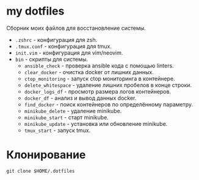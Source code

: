 # my dotfiles

Сборник моих файлов для восстановление системы.

* `.zshrc` - конфигурация для zsh.
* `.tmux.conf` - конфигурация для tmux.
* `init.vim` - конфигурация для vim/neovim.
* `bin` - скрипты для системы.
    * `ansible_check` - проверка ansible кода с помощью linters.
    * `clear_docker` - очистка docker от лишних данных.
    * `ctop_monitoring` - запуск ctop мониторинга в контейнере.
    * `delete_whitespace` - удаление лишних пробелов в конце строки.
    * `docker_logs_df` - просмотр размера логов контейнеров.
    * `docker_df` - анализ и вывод данных docker.
    * `find_docker` - поиск контейнеров по определённому параметру.
    * `minikube_delete` - удаление minikube.
    * `minikube_start` - старт minikube.
    * `minikube_update` - установка или обновление minikube.
    * `tmux_start` - запуск tmux.

# Клонирование

    git clone $HOME/.dotfiles
